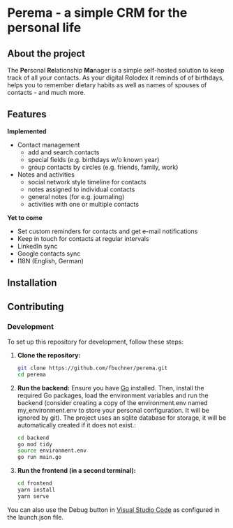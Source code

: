 # Perema - a simple CRM for the personal life

## About the project
The **Pe**rsonal **Re**lationship **Ma**nager is a simple self-hosted solution to keep track of all your contacts. As your digital Rolodex it reminds of of birthdays, helps you to remember dietary habits as well as names of spouses of contacts - and much more.

## Features
**Implemented** 
- Contact management
    - add and search contacts
    - special fields (e.g. birthdays w/o known year)
    - group contacts by circles (e.g. friends, family, work)
- Notes and activities
    - social network style timeline for contacts
    - notes assigned to individual contacts
    - general notes (for e.g. journaling)
    - activities with one or multiple contacts

**Yet to come**
- Set custom reminders for contacts and get e-mail notifications
- Keep in touch for contacts at regular intervals
- LinkedIn sync
- Google contacts sync
- I18N (English, German)

## Installation

## Contributing

### Development
To set up this repository for development, follow these steps:

1. **Clone the repository:**
    ```sh
    git clone https://github.com/fbuchner/perema.git
    cd perema
    ```

1. **Run the backend:**
Ensure you have [Go](https://golang.org/doc/install) installed. Then, install the required Go packages, load the environment variables and run the backend (consider creating a copy of the environment.env named my_environment.env to store your personal configuration. It will be ignored by git). The project uses an sqlite database for storage, it will be automatically created if it does not exist.:
    ```sh
    cd backend
    go mod tidy
    source environment.env
    go run main.go
    ```

1. **Run the frontend (in a second terminal):**
    ```sh
    cd frontend
    yarn install
    yarn serve
    ```

You can also use the Debug button in [Visual Studio Code](https://code.visualstudio.com/) as configured in the launch.json file.


